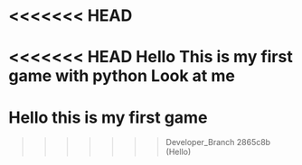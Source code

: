 <<<<<<< HEAD
=======
<<<<<<< HEAD
Hello This is my first game with python
Look at me 
=======
# Hello this is my first game
>>>>>>> Developer_Branch
>>>>>>> 2865c8b (Hello)
